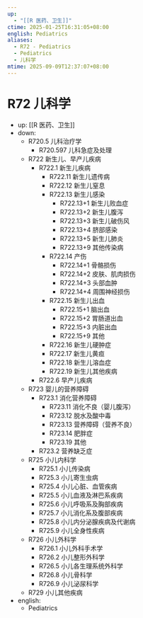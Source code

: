 ```yaml
---
up:
  - "[[R 医药、卫生]]"
ctime: 2025-01-25T16:31:05+08:00
english: Pediatrics
aliases:
  - R72 - Pediatrics
  - Pediatrics
  - 儿科学
mtime: 2025-09-09T12:37:07+08:00
---
```


# R72 儿科学

- up: [[R 医药、卫生]]
- down:
	- R720.5 儿科治疗学
		- R720.597 儿科急症及处理
	- R722 新生儿、早产儿疾病
		- R722.1 新生儿疾病
			- R722.11 新生儿遗传病
			- R722.12 新生儿窒息
			- R722.13 新生儿感染
				- R722.13+1 新生儿败血症
				- R722.13+2 新生儿腹泻
				- R722.13+3 新生儿破伤风
				- R722.13+4 脐部感染
				- R722.13+5 新生儿肺炎
				- R722.13+9 其他传染病
			- R722.14 产伤
				- R722.14+1 骨骼损伤
				- R722.14+2 皮肤、肌肉损伤
				- R722.14+3 头部血肿
				- R722.14+4 周围神经损伤
			- R722.15 新生儿出血
				- R722.15+1 脑出血
				- R722.15+2 胃肠道出血
				- R722.15+3 内脏出血
				- R722.15+9 其他
			- R722.16 新生儿硬肿症
			- R722.17 新生儿黄疸
			- R722.18 新生儿溶血症
			- R722.19 新生儿其他疾病
		- R722.6 早产儿疾病
	- R723 婴儿的营养障碍
		- R723.1 消化营养障碍
			- R723.11 消化不良（婴儿腹泻）
			- R723.12 脱水及酸中毒
			- R723.13 营养障碍（营养不良）
			- R723.14 肥胖症
			- R723.19 其他
		- R723.2 营养缺乏症
	- R725 小儿内科学
		- R725.1 小儿传染病
		- R725.3 小儿寄生虫病
		- R725.4 小儿心脏、血管疾病
		- R725.5 小儿血液及淋巴系疾病
		- R725.6 小儿呼吸系及胸部疾病
		- R725.7 小儿消化系及腹部疾病
		- R725.8 小儿内分泌腺疾病及代谢病
		- R725.9 小儿全身性疾病
	- R726 小儿外科学
		- R726.1 小儿外科手术学
		- R726.2 小儿整形外科学
		- R726.5 小儿各生理系统外科学
		- R726.8 小儿骨科学
		- R726.9 小儿泌尿科学
	- R729 小儿其他疾病
- english:
	- Pediatrics
